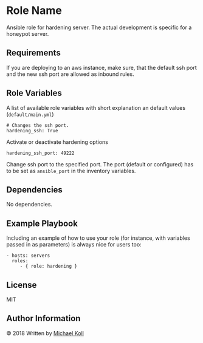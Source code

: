 Role Name
=========

Ansible role for hardening server. The actual development is specific for a honeypot server.

Requirements
------------

If you are deploying to an aws instance, make sure, that the default ssh port and the new ssh port are allowed as inbound rules.

Role Variables
--------------

A list of available role variables with short explanation an default values (`default/main.yml`)

```
# Changes the ssh port.
hardening_ssh: True
```
Activate or deactivate hardening options

```
hardening_ssh_port: 49222
```
Change ssh port to the specified port. The port (default or configured) has to be set as `ansible_port` in the inventory variables.

Dependencies
------------

No dependencies.

Example Playbook
----------------

Including an example of how to use your role (for instance, with variables passed in as parameters) is always nice for users too:

    - hosts: servers
      roles:
         - { role: hardening }

License
-------

MIT

Author Information
------------------

&copy; 2018
Written by [Michael Koll](https://github.com/michkoll)
